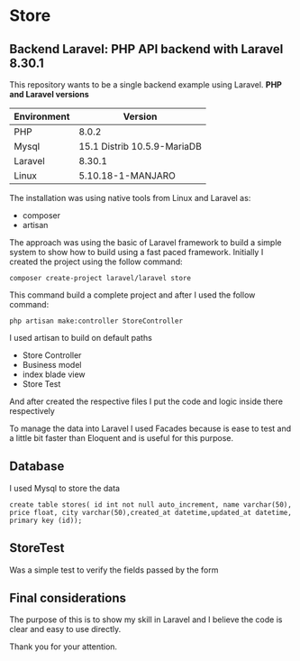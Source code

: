 # Store
## **Backend Laravel: PHP API backend with Laravel 8.30.1**

This repository wants to be a single backend example using Laravel.	
**PHP and Laravel versions**

| Environment |  Version  |
| ------------------- | ------------------- |
|  PHP |  8.0.2 |
|  Mysql |  15.1 Distrib 10.5.9-MariaDB|
|  Laravel |  8.30.1 |
|  Linux |  5.10.18-1-MANJARO |

The installation was using native tools from Linux and Laravel as:
- composer 
- artisan 

The approach was using the basic of Laravel framework to build a simple system to show how to build using a fast paced framework.
Initially I created the project using the follow command:

```composer create-project laravel/laravel store ```

This command build a complete project and after I used the follow command:
  
  ```php artisan make:controller StoreController ```

I used artisan to build on default paths
  - Store Controller
  - Business model
  - index blade view
  - Store Test
  
And after created the respective files I put the code and logic inside there respectively

To manage the data into Laravel I used Facades because is ease to test and a little bit faster than Eloquent and is useful for this purpose.

## Database
I used Mysql to store the data 

```create table stores( id int not null auto_increment, name varchar(50), price float, city varchar(50),created_at datetime,updated_at datetime, primary key (id));``` 

## StoreTest
Was a simple test to verify the fields passed by the form

## Final considerations
The purpose of this is to show my skill in Laravel and I believe the code is clear and easy to use directly.

Thank you for your attention.
